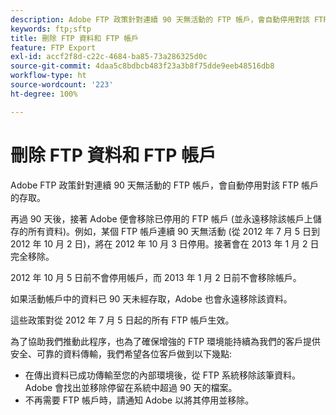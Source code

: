 ```yaml
---
description: Adobe FTP 政策針對連續 90 天無活動的 FTP 帳戶，會自動停用對該 FTP 帳戶的存取。
keywords: ftp;sftp
title: 刪除 FTP 資料和 FTP 帳戶
feature: FTP Export
exl-id: accf2f8d-c22c-4684-ba85-73a286325d0c
source-git-commit: 4daa5c8bdbcb483f23a3b8f75dde9eeb48516db8
workflow-type: ht
source-wordcount: '223'
ht-degree: 100%

---
```


# 刪除 FTP 資料和 FTP 帳戶

Adobe FTP 政策針對連續 90 天無活動的 FTP 帳戶，會自動停用對該 FTP 帳戶的存取。

再過 90 天後，接著 Adobe 便會移除已停用的 FTP 帳戶 (並永遠移除該帳戶上儲存的所有資料)。例如，某個 FTP 帳戶連續 90 天無活動 (從 2012 年 7 月 5 日到 2012 年 10 月 2 日)，將在 2012 年 10 月 3 日停用。接著會在 2013 年 1 月 2 日完全移除。

2012 年 10 月 5 日前不會停用帳戶，而 2013 年 1 月 2 日前不會移除帳戶。

如果活動帳戶中的資料已 90 天未經存取，Adobe 也會永遠移除該資料。

這些政策對從 2012 年 7 月 5 日起的所有 FTP 帳戶生效。

為了協助我們推動此程序，也為了確保增強的 FTP 環境能持續為我們的客戶提供安全、可靠的資料傳輸，我們希望各位客戶做到以下幾點:

* 在傳出資料已成功傳輸至您的內部環境後，從 FTP 系統移除該筆資料。Adobe 會找出並移除停留在系統中超過 90 天的檔案。
* 不再需要 FTP 帳戶時，請通知 Adobe 以將其停用並移除。

